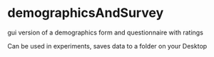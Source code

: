 # demographicsAndSurvey
gui version of a demographics form and questionnaire with ratings

Can be used in experiments, saves data to a folder on your Desktop
